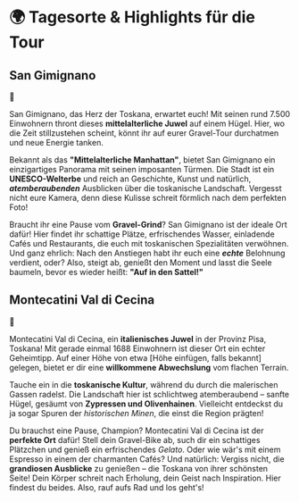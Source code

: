 # 🌍 Tagesorte & Highlights für die Tour

## San Gimignano

🏰

San Gimignano, das Herz der Toskana, erwartet euch! Mit seinen rund 7.500 Einwohnern thront dieses **mittelalterliche Juwel** auf einem Hügel. Hier, wo die Zeit stillzustehen scheint, könnt ihr auf eurer Gravel-Tour durchatmen und neue Energie tanken.

Bekannt als das **"Mittelalterliche Manhattan"**, bietet San Gimignano ein einzigartiges Panorama mit seinen imposanten Türmen. Die Stadt ist ein **UNESCO-Welterbe** und reich an Geschichte, Kunst und natürlich, ***atemberaubenden*** Ausblicken über die toskanische Landschaft. Vergesst nicht eure Kamera, denn diese Kulisse schreit förmlich nach dem perfekten Foto!

Braucht ihr eine Pause vom **Gravel-Grind**? San Gimignano ist der ideale Ort dafür! Hier findet ihr schattige Plätze, erfrischendes Wasser, einladende Cafés und Restaurants, die euch mit toskanischen Spezialitäten verwöhnen. Und ganz ehrlich: Nach den Anstiegen habt ihr euch eine ***echte*** Belohnung verdient, oder? Also, steigt ab, genießt den Moment und lasst die Seele baumeln, bevor es wieder heißt: **"Auf in den Sattel!"**

## Montecatini Val di Cecina

🍇

Montecatini Val di Cecina, ein **italienisches Juwel** in der Provinz Pisa, Toskana! Mit gerade einmal 1688 Einwohnern ist dieser Ort ein echter Geheimtipp. Auf einer Höhe von etwa [Höhe einfügen, falls bekannt] gelegen, bietet er dir eine **willkommene Abwechslung** vom flachen Terrain.

Tauche ein in die **toskanische Kultur**, während du durch die malerischen Gassen radelst. Die Landschaft hier ist schlichtweg atemberaubend – sanfte Hügel, gesäumt von **Zypressen und Olivenhainen**. Vielleicht entdeckst du ja sogar Spuren der *historischen Minen*, die einst die Region prägten!

Du brauchst eine Pause, Champion? Montecatini Val di Cecina ist der **perfekte Ort** dafür! Stell dein Gravel-Bike ab, such dir ein schattiges Plätzchen und genieß ein erfrischendes *Gelato*. Oder wie wär's mit einem Espresso in einem der charmanten Cafés? Und natürlich: Vergiss nicht, die **grandiosen Ausblicke** zu genießen – die Toskana von ihrer schönsten Seite! Dein Körper schreit nach Erholung, dein Geist nach Inspiration. Hier findest du beides. Also, rauf aufs Rad und los geht's!


